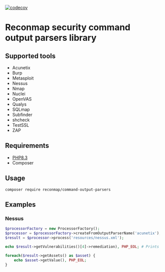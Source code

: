 [![codecov](https://codecov.io/gh/reconmap/php-command-output-parsers/branch/master/graph/badge.svg?token=t3ODnO2R8u)](https://codecov.io/gh/reconmap/php-command-output-parsers)

# Reconmap security command output parsers library

## Supported tools

- Acunetix
- Burp
- Metasploit
- Nessus
- Nmap
- Nuclei
- OpenVAS
- Qualys
- SQLmap
- Subfinder
- shcheck
- TestSSL
- ZAP

## Requirements

* [PHP8.3](https://www.php.net/releases/8.3/en.php)
* Composer

## Usage

```shell
composer require reconmap/command-output-parsers
```

## Examples

### Nessus

```php
$processorFactory = new ProcessorFactory();
$processor = $processorFactory->createFromOutputParserName('acunetix');
$result = $processor->process('resources/nessus.xml');

echo $result->getVulnerabilities()[4]->remediation), PHP_EOL; # Prints 'Protect your target with an IP filter.'

foreach($result->getAssets() as $asset) {
    echo $asset->getValue(), PHP_EOL;
}
```
